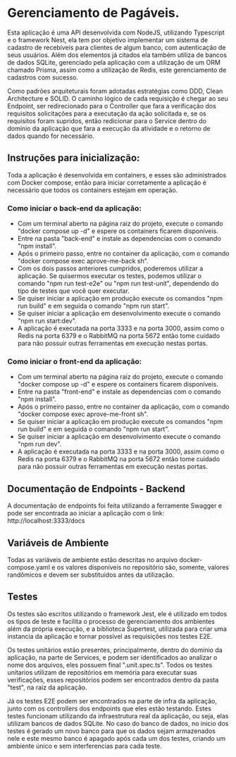 # Gerenciamento de Pagáveis.

Esta aplicação é uma API desenvolvida com NodeJS, utilizando Typescript e o framework Nest, ela tem por objetivo implementar um sistema de cadastro de recebíveis para clientes de algum banco, com autenticação de seus usuários. Além dos elementos já citados ela também utiliza de bancos de dados SQLite, gerenciado pela aplicação com a utilização de um ORM chamado Prisma, assim como a utilização de Redis, este gerenciamento de cadastros com sucesso.

Como padrões arquiteturais foram adotadas estratégias como DDD, Clean Architecture e SOLID. O caminho lógico de cada requisição é chegar ao seu Endpoint, ser redirecionado para o Controller que fara a verificação dos requisitos solicitações para a executação da ação solicitada e, se os requisitos foram supridos, então redicionar para o Service dentro do domínio da aplicação que fara a execução da atividade e o retorno de dados quando for necessário.

## Instruções para inicialização:

Toda a aplicação é desenvolvida em containers, e esses são administrados com Docker compose, então para iniciar corretamente a aplicação é necessário que todos os containers estejam em operação.

### Como iniciar o back-end da aplicação:

- Com um terminal aberto na página raiz do projeto, execute o comando "docker compose up -d" e espere os containers ficarem disponíveis.
- Entre na pasta "back-end" e instale as dependencias com o comando "npm install".
- Após o primeiro passo, entre no container da aplicação, com o comando "docker compose exec aprove-me-back sh".
- Com os dois passos anteriores cumpridos, poderemos utilizar a aplicação. Se quisermos executar os testes, podemos utilizar o comando "npm run test-e2e" ou "npm run test-unit", dependendo do tipo de testes que você quer executar.
- Se quiser iniciar a aplicação em produção execute os comandos "npm run build" e em seguida o comando "npm run start".
- Se quiser iniciar a aplicação em desenvolvimento execute o comando "npm run start:dev".
- A aplicação é executada na porta 3333 e na porta 3000, assim como o Redis na porta 6379 e o RabbitMQ na porta 5672 então tome cuidado para não possuir outras ferramentas em execução nestas portas.

### Como iniciar o front-end da aplicação:

- Com um terminal aberto na página raiz do projeto, execute o comando "docker compose up -d" e espere os containers ficarem disponíveis.
- Entre na pasta "front-end" e instale as dependencias com o comando "npm install".
- Após o primeiro passo, entre no container da aplicação, com o comando "docker compose exec aprove-me-front sh".
- Se quiser iniciar a aplicação em produção execute os comandos "npm run build" e em seguida o comando "npm run start".
- Se quiser iniciar a aplicação em desenvolvimento execute o comando "npm run dev".
- A aplicação é executada na porta 3333 e na porta 3000, assim como o Redis na porta 6379 e o RabbitMQ na porta 5672 então tome cuidado para não possuir outras ferramentas em execução nestas portas.

## Documentação de Endpoints - Backend

A documentação de endpoints foi feita utilizando a ferramente Swagger e pode ser encontrada ao iniciar a aplicação com o link: http://localhost:3333/docs

## Variáveis de Ambiente

Todas as variáveis de ambiente estão descritas no arquivo docker-compose.yaml e os valores disponíveis no repositório são, somente, valores randômicos e devem ser substituidos antes da utilização.

## Testes

Os testes são escritos utilizando o framework Jest, ele é utilizado em todos os tipos de teste e facilita o processo de gerenciamento dos ambientes além da própria execução, e a biblioteca Supertest, utilizada para criar uma instancia da aplicação e tornar possível as requisições nos testes E2E.

Os testes unitários estão presentes, principalmente, dentro do domínio da aplicação, na parte de Services, e podem ser identificados ao analizar o nome dos arquivos, eles possuem final ".unit.spec.ts". Todos os testes unítarios utilizam de repositórios em memória para executar suas verificações, esses repositórios podem ser encontrados dentro da pasta "test", na raiz da aplicação.

Já os testes E2E podem ser encontrados na parte de infra da aplicação, junto com os controllers dos endpoints que eles estão testando. Estes testes funcionam utilizando da infraestrutura real da aplicação, ou seja, elas utilizam bancos de dados SQLite. No caso do banco de dados, no ínicio dos testes é gerado um novo banco para que os dados sejam armazenados nele e este mesmo banco é apagado após cada um dos testes, criando um ambiente único e sem interferencias para cada teste.
